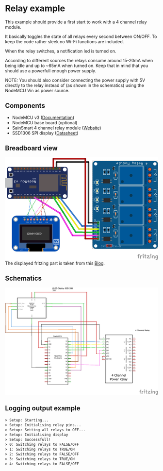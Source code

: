 # Relay example
This example should provide a first start to work with a 4 channel relay module.

It basically toggles the state of all relays every second between ON/OFF. To keep the code rather sleek no Wi-Fi functions are included.

When the relay switches, a notification led is turned on.

According to different sources the relays consume around 15-20mA when being idle and up to ~65mA when turned on. Keep that in mind that you should use a powerfull enough power supply.

NOTE: You should also consider connecting the power supply with 5V directly to the relay instead of (as shown in the schematics) using the NodeMCU Vin as power source.

## Components
* NodeMCU v3 ([Documentation](https://nodemcu.readthedocs.io/en/master/))
* NodeMCU base board (optional)
* SainSmart 4 channel relay module ([Website](https://www.sainsmart.com/products/4-channel-5v-relay-module))
* SSD1306 SPI display ([Datasheet](https://cdn-shop.adafruit.com/datasheets/SSD1306.pdf))
## Breadboard view
![breadboard](relay_bb.png)
The displayed fritzing part is taken from this [Blog](http://omnigatherum.ca/wp/?p=338).
## Schematics
![schematics](relay_schem.png)
## Logging output example
```
> Setup: Starting...
> Setup: Initialising relay pins...
> Setup: Setting all relays to OFF...
> Setup: Initialising display
> Setup: Successfull!
> 0: Switching relays to FALSE/OFF
> 1: Switching relays to TRUE/ON
> 2: Switching relays to FALSE/OFF
> 3: Switching relays to TRUE/ON
> 4: Switching relays to FALSE/OFF
```